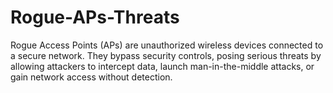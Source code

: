 # Rogue-APs-Threats
Rogue Access Points (APs) are unauthorized wireless devices connected to a secure network. They bypass security controls, posing serious threats by allowing attackers to intercept data, launch man-in-the-middle attacks, or gain network access without detection.
